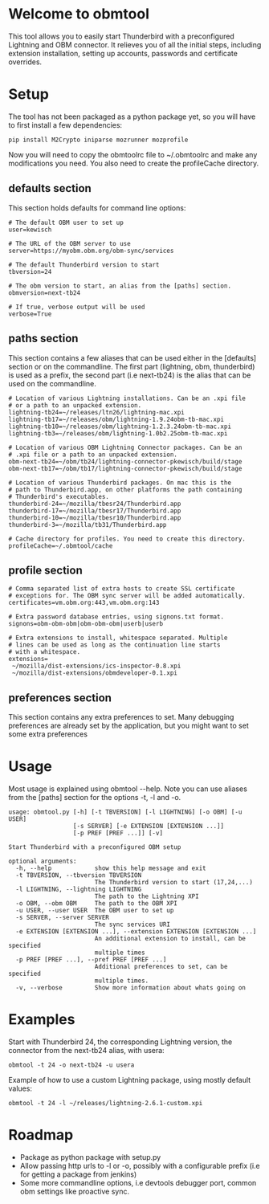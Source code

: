 Welcome to obmtool
==================

This tool allows you to easily start Thunderbird with a preconfigured
Lightning and OBM connector. It relieves you of all the initial steps,
including extension installation, setting up accounts, passwords and
certificate overrides.


Setup
=====

The tool has not been packaged as a python package yet, so you will
have to first install a few dependencies:

    pip install M2Crypto iniparse mozrunner mozprofile

Now you will need to copy the obmtoolrc file to ~/.obmtoolrc and make
any modifications you need. You also need to create the profileCache
directory.

defaults section
----------------

This section holds defaults for command line options:

    # The default OBM user to set up
    user=kewisch

    # The URL of the OBM server to use
    server=https://myobm.obm.org/obm-sync/services

    # The default Thunderbird version to start
    tbversion=24

    # The obm version to start, an alias from the [paths] section.
    obmversion=next-tb24

    # If true, verbose output will be used
    verbose=True

paths section
-------------
This section contains a few aliases that can be used either in the
[defaults] section or on the commandline. The first part (lightning,
obm, thunderbird) is used as a prefix, the second part (i.e next-tb24)
is the alias that can be used on the commandline.

    # Location of various Lightning installations. Can be an .xpi file
    # or a path to an unpacked extension.
    lightning-tb24=~/releases/ltn26/lightning-mac.xpi
    lightning-tb17=~/releases/obm/lightning-1.9.24obm-tb-mac.xpi
    lightning-tb10=~/releases/obm/lightning-1.2.3.24obm-tb-mac.xpi
    lightning-tb3=~/releases/obm/lightning-1.0b2.25obm-tb-mac.xpi

    # Location of various OBM Lightning Connector packages. Can be an
    # .xpi file or a path to an unpacked extension.
    obm-next-tb24=~/obm/tb24/lightning-connector-pkewisch/build/stage
    obm-next-tb17=~/obm/tb17/lightning-connector-pkewisch/build/stage

    # Location of various Thunderbird packages. On mac this is the
    # path to Thunderbird.app, on other platforms the path containing
    # Thunderbird's executables.
    thunderbird-24=~/mozilla/tbesr24/Thunderbird.app
    thunderbird-17=~/mozilla/tbesr17/Thunderbird.app
    thunderbird-10=~/mozilla/tbesr10/Thunderbird.app
    thunderbird-3=~/mozilla/tb31/Thunderbird.app

    # Cache directory for profiles. You need to create this directory.
    profileCache=~/.obmtool/cache


profile section
---------------


    # Comma separated list of extra hosts to create SSL certificate
    # exceptions for. The OBM sync server will be added automatically.
    certificates=vm.obm.org:443,vm.obm.org:143

    # Extra password database entries, using signons.txt format.
    signons=obm-obm-obm|obm-obm-obm|userb|userb

    # Extra extensions to install, whitespace separated. Multiple
    # lines can be used as long as the continuation line starts
    # with a whitespace.
    extensions=
     ~/mozilla/dist-extensions/ics-inspector-0.8.xpi
     ~/mozilla/dist-extensions/obmdeveloper-0.1.xpi


preferences section
-------------------

This section contains any extra preferences to set. Many debugging
preferences are already set by the application, but you might want to
set some extra preferences


Usage
=====
Most usage is explained using obmtool --help. Note you can use aliases
from the [paths] section for the options -t, -l and -o.

    usage: obmtool.py [-h] [-t TBVERSION] [-l LIGHTNING] [-o OBM] [-u USER]
                      [-s SERVER] [-e EXTENSION [EXTENSION ...]]
                      [-p PREF [PREF ...]] [-v]

    Start Thunderbird with a preconfigured OBM setup

    optional arguments:
      -h, --help            show this help message and exit
      -t TBVERSION, --tbversion TBVERSION
                            The Thunderbird version to start (17,24,...)
      -l LIGHTNING, --lightning LIGHTNING
                            The path to the Lightning XPI
      -o OBM, --obm OBM     The path to the OBM XPI
      -u USER, --user USER  The OBM user to set up
      -s SERVER, --server SERVER
                            The sync services URI
      -e EXTENSION [EXTENSION ...], --extension EXTENSION [EXTENSION ...]
                            An additional extension to install, can be specified
                            multiple times
      -p PREF [PREF ...], --pref PREF [PREF ...]
                            Additional preferences to set, can be specified
                            multiple times.
      -v, --verbose         Show more information about whats going on

Examples
========

Start with Thunderbird 24, the corresponding Lightning version, the
connector from the next-tb24 alias, with usera:

    obmtool -t 24 -o next-tb24 -u usera

Example of how to use a custom Lightning package, using mostly
default values:

    obmtool -t 24 -l ~/releases/lightning-2.6.1-custom.xpi


Roadmap
=======

* Package as python package with setup.py
* Allow passing http urls to -l or -o, possibly with a configurable
  prefix (i.e for getting a package from jenkins)
* Some more commandline options, i.e devtools debugger port, common
  obm settings like proactive sync.
